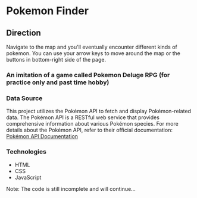 # Pokemon Finder

## Direction
Navigate to the map and you'll eventually encounter different kinds of pokemon.
You can use your arrow keys to move around the map or the buttons in bottom-right side of the page.

### An imitation of a game called Pokemon Deluge RPG (for practice only and past time hobby)

### Data Source
This project utilizes the Pokémon API to fetch and display Pokémon-related data. The Pokémon API is a RESTful web service that provides comprehensive information about various Pokémon species. For more details about the Pokémon API, refer to their official documentation: [Pokémon API Documentation](https://pokeapi.co/docs/v2)

### Technologies
- HTML
- CSS
- JavaScript



Note: The code is still incomplete and will continue...

